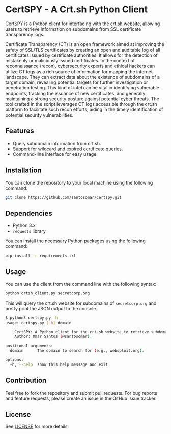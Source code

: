 # CertSPY - A Crt.sh Python Client

CertSPY is a Python client for interfacing with the [crt.sh](https://crt.sh/) website, allowing users to retrieve information on subdomains from SSL certificate transparency logs.

Certificate Transparency (CT) is an open framework aimed at improving the safety of SSL/TLS certificates by creating an open and auditable log of all certificates issued by certificate authorities. It allows for the detection of mistakenly or maliciously issued certificates. In the context of reconnaissance (recon), cybersecurity experts and ethical hackers can utilize CT logs as a rich source of information for mapping the internet landscape. They can extract data about the existence of subdomains of a target domain, revealing potential targets for further investigation or penetration testing. This kind of intel can be vital in identifying vulnerable endpoints, tracking the issuance of new certificates, and generally maintaining a strong security posture against potential cyber threats. The tool crafted in the script leverages CT logs accessible through the crt.sh platform to facilitate such recon efforts, aiding in the timely identification of potential security vulnerabilities.

## Features

- Query subdomain information from crt.sh.
- Support for wildcard and expired certificate queries.
- Command-line interface for easy usage.

## Installation

You can clone the repository to your local machine using the following command:

```sh
git clone https://github.com/santosomar/certspy.git
```

## Dependencies

- Python 3.x
- `requests` library

You can install the necessary Python packages using the following command:

```sh
pip install -r requirements.txt
```

## Usage

You can use the client from the command line with the following syntax:

```sh
python crtsh_client.py secretcorp.org
```

This will query the crt.sh website for subdomains of `secretcorp.org` and pretty print the JSON output to the console.

```sh
$ python3 certspy.py -h
usage: certspy.py [-h] domain

    CertSPY: A Python client for the crt.sh website to retrieve subdomains information.
    Author: Omar Santos (@santosomar). 

positional arguments:
  domain      The domain to search for (e.g., websploit.org).

options:
  -h, --help  show this help message and exit
```

## Contribution

Feel free to fork the repository and submit pull requests. For bug reports and feature requests, please create an issue in the GitHub issue tracker.

## License

See [LICENSE](LICENSE) for more details.

